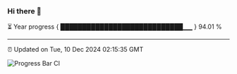 ### Hi there 👋

⏳ Year progress { ████████████████████████████▁▁ } 94.01 %

---

⏰ Updated on Tue, 10 Dec 2024 02:15:35 GMT

![Progress Bar CI](https://github.com/IshwaranRudhara/GIT-ACTION/workflows/Progress%20Bar%20CI/badge.svg)
